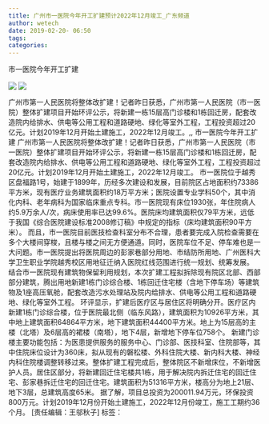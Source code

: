 ```yaml
---
title: 广州市一医院今年开工扩建预计2022年12月竣工_广东频道
author: wetech
date: 2019-02-20- 06:50
tags: 
categories: 
---
```

市一医院今年开工扩建
<!-- more -->
                
<img align="center" border="0" src="http://p0.ifengimg.com/a/2019_08/332fa24214b7214_size71_w300_h200.jpg" />
                
<img align="center" border="0" src="http://p2.ifengimg.com/a/2016/0810/204c433878d5cf9size1_w16_h16.png" />
            
广州市第一人民医院将整体改扩建！记者昨日获悉，广州市第一人民医院（市一医院）整体扩建项目开始环评公示，将新建一栋15层高门诊楼和1栋回迁房，配套改造院内给排水、供电等公用工程和道路硬地、绿化等室外工程，工程投资超过20亿元。计划2019年12月开始土建施工，2022年12月竣工。,,
市一医院今年开工扩建
广州市第一人民医院将整体改扩建！记者昨日获悉，广州市第一人民医院（市一医院）整体扩建项目开始环评公示，将新建一栋15层高门诊楼和1栋回迁房，配套改造院内给排水、供电等公用工程和道路硬地、绿化等室外工程，工程投资超过20亿元。计划2019年12月开始土建施工，2022年12月竣工。
市一医院位于越秀区盘福路1号，始建于1899年，历经多次建设和发展，目前院区占地面积约73386平方米，现有医疗业务建筑面积约18万平方米；医院设置专业学科50个，其中消化内科、老年病科为国家临床重点专科。市一医院现有床位1930张，年住院病人约5.9万余人/次，病床使用率已达99.6%。医院床均建筑面积仅79平方米，远低于我国《综合医院建设标准2008修订稿》中规定的指标（床均建筑面积90平方米）。
而且，市一医院目前医技检查科室分布不合理，患者要完成入院检查需要在多个大楼间穿梭，且楼与楼之间无方便通道。同时，医院车位不足、停车难也是一大问题。市一医院提出将医院周边的彭家巷部分用地、市结防所用地、广州医科大学卫生职业学院越秀校区用地征迁纳入医院红线范围进行统一规划、统筹发展。
结合市一医院现有建筑物保留利用规划，本次扩建工程拟拆除现有院区北部、西部部分建筑，腾出用地新建1栋门诊综合楼、1栋回迁住宅楼（含地下停车场）等建筑物及1座高压氧舱，配套改造污水处理站及院内给排水、供电等公用工程和道路硬地、绿化等室外工程。
环评显示，扩建后医疗区与居住区将明确分开。医疗区内新建1栋门诊综合楼，位于医院最北侧（临东风路），建筑面积为10926平方米，其中地上建筑面积64864平方米，地下建筑面积44400平方米。地上为15层高的主楼（北塔）及6层高的裙楼（南塔），地下4层，新增地下停车位758个。
新建门诊楼主要功能包括：为医患提供服务的服务中心、门诊部、医技科室、住院部等，其中住院床位设计为360床，拟从现有的磐松楼、外科住院大楼、新内科大楼、神经内科住院楼调整转移过来。整体扩建工程完成后，整体院区不新增床位，不新增医护人员。居住区部分，将新建回迁住宅楼共1栋，用于解决院内拆迁住宅的回迁住宅、彭家巷拆迁住宅的回迁住宅。建筑面积为51316平方米，楼高分为地上21层、地下3层，总建筑高度65米。
据了解，项目总投资为200011.94万元，环保投资800万元。计划2019年12月份开始土建施工，2022年12月份竣工，施工工期约36个月。
[责任编辑：王邬秋子]
标签：
 
 
 
             
